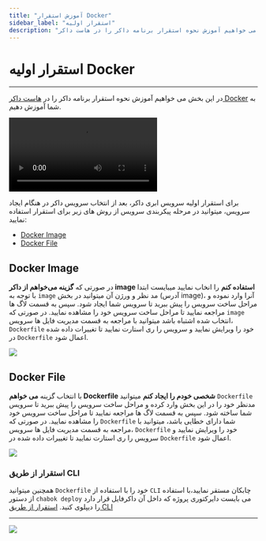 ```yaml
---
title: "آموزش استقرار Docker"
sidebar_label: "استقرار اولیه"
description: "در این بخش می خواهیم آموزش نحوه استقرار برنامه داکر را در هاست داکر Docker به شما آموزش دهیم."
---
```


# استقرار اولیه Docker
---

در این بخش می خواهیم آموزش نحوه استقرار برنامه داکر را در [هاست داکر Docker](https://chabokan.net/cloud-hosting/docker/) به شما آموزش دهیم.


<video controls width="300">
  <source src="https://s1.chabokan.net/docs/videos/docker-host.mp4" />
</video>

برای استقرار اولیه سرویس ابری داکر، بعد از انتخاب سرویس داکر در هنگام ایجاد سرویس، میتوانید در مرحله پیکربندی سرویس از روش های زیر برای استقرار استفاده نمایید:

- [Docker Image](#docker-image)
- [Docker File](#docker-file)


## Docker Image

در صورتی که **گزینه می‌خواهم از داکر image استفاده کنم** را انخاب نمایید میبایست ابتدا با توجه به `image` مد نظر و ورژن آن میتوانید در بخش (آدرس image)، آنرا وارد نموده و مراحل ساخت سرویس را پیش ببرید تا سرویس شما ایجاد شود. سپس به قسمت لاگ ها مراجعه نمایید تا مراحل ساخت سرویس خود را مشاهده نمایید. در صورتی که `image` انتخاب شده اشتباه باشد میتوانید با مراجعه به قسمت مدیریت فایل ها سرویس، `Dockerfile` خود را ویرایش نمایید و سرویس را ری استارت نمایید تا تغییرات داده شده در `Dockerfile` اعمال شود.

![](https://s1.chabokan.net/docs/images/docker-image-1.jpg)


## Docker File

با انتخاب گزینه **می خواهم Dockerfile شخصی خودم را ایجاد کنم** میتوانید `Dockerfile` مدنظر خود را در این بخش وارد کرده و مراحل ساخت سرویس را پیش ببرید تا سرویس شما ساخته شود. سپس به قسمت لاگ ها مراجعه نمایید تا مراحل ساخت سرویس خود را مشاهده نمایید. در صورتی که `Dockerfile` شما دارای خطایی باشد، میتوانید با مراجعه به قسمت مدیریت فایل ها سرویس، `Dockerfile` خود را ویرایش نمایید و سرویس را ری استارت نمایید تا تغییرات داده شده در `Dockerfile` اعمال شود.

![](https://s1.chabokan.net/docs/images/docker-file-1.jpg)

### استقرار از طریق CLI

همچنین میتوانید `Dockerfile` خود را با استفاده از `CLI` چابکان مستقر نمایید،با استفاده از دستور `chabok deploy` می بایست دایرکتوری پروژه که داخل آن داکرفایل قرار دارد را دیپلوی کنید. [استقرار از طریق CLI](https://docs.chabokan.net/deploy/cli/)

---
<a href="https://hub.chabokan.net/fa/services/create/docker" ><img src="https://s1.chabokan.net/docs/images/docker-banner.png" /></a>